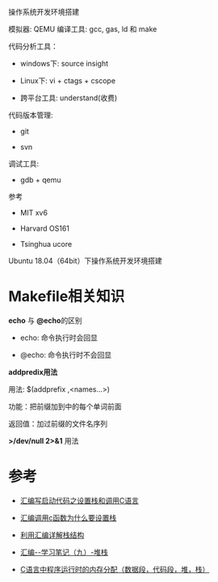 操作系统开发环境搭建

模拟器: QEMU
编译工具: gcc, gas, ld 和 make

代码分析工具：

- windows下: source insight

- Linux下: vi + ctags + cscope

- 跨平台工具: understand(收费)

代码版本管理:

- git

- svn

调试工具:

- gdb + qemu


参考

- MIT xv6

- Harvard OS161

- Tsinghua ucore


Ubuntu 18.04（64bit）下操作系统开发环境搭建

# Makefile相关知识

**echo** 与 **@echo**的区别

- echo: 命令执行时会回显

- @echo: 命令执行时不会回显

**addpredix用法**

用法: $(addprefix <prefix>,<names...>)

功能：把前缀<predix>加到<names>中的每个单词前面

返回值：加过前缀的文件名序列



**>/dev/null 2>&1** 用法


# 参考

- [汇编写启动代码之设置栈和调用C语言](http://eric-gao.iteye.com/blog/2255822)

- [汇编调用c函数为什么要设置栈](https://www.cnblogs.com/xmphoenix/archive/2012/04/28/2475399.html)

- [利用汇编详解栈结构](https://www.cnblogs.com/wh4am1/p/6818892.html)

- [汇编--学习笔记（九）-堆栈](https://blog.csdn.net/qq_28877125/article/details/72732267)

- [C语言中程序运行时的内存分配（数据段，代码段，堆，栈）](http://blog.chinaunix.net/uid-31139844-id-5752093.html)
